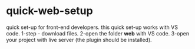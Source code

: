 # quick-web-setup
 quick set-up for front-end developers.
this quick set-up works with VS code.
1-step - download files. 
2-open the folder <b>web</b> with VS code.
3-open your project with live server (the plugin should be installed).
